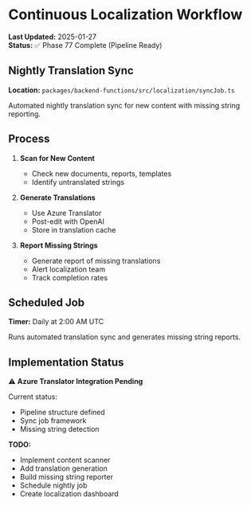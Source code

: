 # Continuous Localization Workflow

**Last Updated:** 2025-01-27  
**Status:** ✅ Phase 77 Complete (Pipeline Ready)

## Nightly Translation Sync

**Location:** `packages/backend-functions/src/localization/syncJob.ts`

Automated nightly translation sync for new content with missing string reporting.

## Process

1. **Scan for New Content**
   - Check new documents, reports, templates
   - Identify untranslated strings

2. **Generate Translations**
   - Use Azure Translator
   - Post-edit with OpenAI
   - Store in translation cache

3. **Report Missing Strings**
   - Generate report of missing translations
   - Alert localization team
   - Track completion rates

## Scheduled Job

**Timer:** Daily at 2:00 AM UTC

Runs automated translation sync and generates missing string reports.

## Implementation Status

⚠️ **Azure Translator Integration Pending**

Current status:

- Pipeline structure defined
- Sync job framework
- Missing string detection

**TODO:**

- Implement content scanner
- Add translation generation
- Build missing string reporter
- Schedule nightly job
- Create localization dashboard

